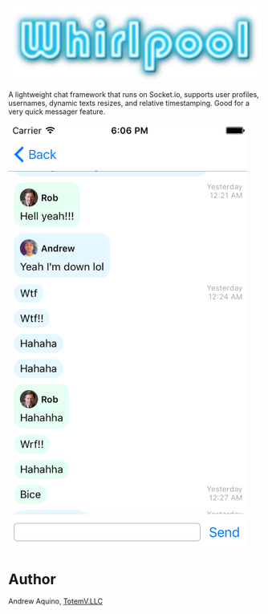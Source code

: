 
![GitHub Logo](whirlpool-logo.png)

A lightweight chat framework that runs on Socket.io, supports user profiles, usernames, dynamic texts resizes, and relative timestamping. Good for a very quick messager feature.

![GitHub Logo](whirlpool-screenshot.png)

# Author
Andrew Aquino, [TotemV.LLC](http://totemv.com/)
